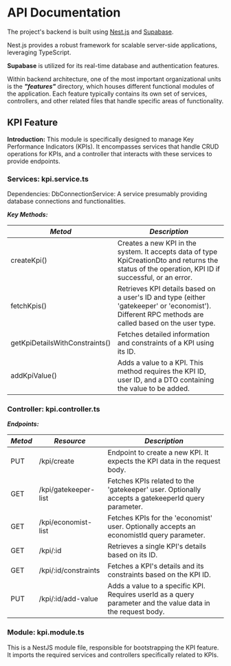 # API Documentation

The project's backend is built using [Nest.js](https://nestjs.com/) and [Supabase](https://supabase.com/). 

Nest.js provides a robust framework for scalable server-side applications, leveraging TypeScript. 

**Supabase** is utilized for its real-time database and authentication features. 

Within backend architecture, one of the most important organizational units is the **_"features"_** directory, which houses different functional modules of the application. Each feature typically contains its own set of services, controllers, and other related files that handle specific areas of functionality.

## KPI Feature

**Introduction:**
This module is specifically designed to manage Key Performance Indicators (KPIs). It encompasses services that handle CRUD operations for KPIs, and a controller that interacts with these services to provide endpoints.

### Services: kpi.service.ts

Dependencies:
DbConnectionService: A service presumably providing database connections and functionalities.

**_Key Methods:_**

| ***Metod*** | ***Description*** |
|-------------| --- |
| createKpi() | Creates a new KPI in the system. It accepts data of type KpiCreationDto and returns the status of the operation, KPI ID if successful, or an error. |
| fetchKpis() | Retrieves KPI details based on a user's ID and type (either 'gatekeeper' or 'economist'). Different RPC methods are called based on the user type. |
| getKpiDetailsWithConstraints() | Fetches detailed information and constraints of a KPI using its ID. |
| addKpiValue() | Adds a value to a KPI. This method requires the KPI ID, user ID, and a DTO containing the value to be added. |

### Controller: kpi.controller.ts

**_Endpoints:_**

| ***Metod*** | ***Resource*** | ***Description*** |
|-------------| ------------- |-------------------|
| PUT | /kpi/create | Endpoint to create a new KPI. It expects the KPI data in the request body. |
| GET | /kpi/gatekeeper-list | Fetches KPIs related to the 'gatekeeper' user. Optionally accepts a gatekeeperId query parameter. |
| GET | /kpi/economist-list | Fetches KPIs for the 'economist' user. Optionally accepts an economistId query parameter. |
| GET | /kpi/:id | Retrieves a single KPI's details based on its ID. |
| GET | /kpi/:id/constraints | Fetches a KPI's details and its constraints based on the KPI ID. |
| PUT | /kpi/:id/add-value | Adds a value to a specific KPI. Requires userId as a query parameter and the value data in the request body. |

### Module: kpi.module.ts
This is a NestJS module file, responsible for bootstrapping the KPI feature. It imports the required services and controllers specifically related to KPIs.
